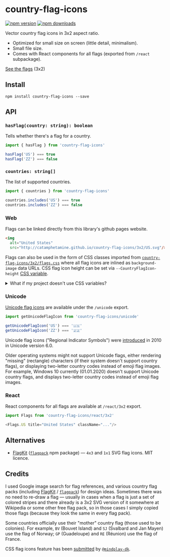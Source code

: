 # country-flag-icons

[![npm version](https://img.shields.io/npm/v/country-flag-icons.svg?style=flat-square)](https://www.npmjs.com/package/country-flag-icons)
[![npm downloads](https://img.shields.io/npm/dm/country-flag-icons.svg?style=flat-square)](https://www.npmjs.com/package/country-flag-icons)

Vector country flag icons in 3x2 aspect ratio.

* Optimized for small size on screen (little detail, minimalism).
* Small file size.
* Comes with React components for all flags (exported from `/react` subpackage).

[See the flags](http://catamphetamine.github.io/country-flag-icons/3x2) (3x2)

## Install

```
npm install country-flag-icons --save
```

## API

### `hasFlag(country: string): boolean`

Tells whether there's a flag for a country.

```js
import { hasFlag } from 'country-flag-icons'

hasFlag('US') === true
hasFlag('ZZ') === false
```

### `countries: string[]`

The list of supported countries.

```js
import { countries } from 'country-flag-icons'

countries.includes('US') === true
countries.includes('ZZ') === false
```

### Web

Flags can be linked directly from this library's github pages website.

```html
<img
  alt="United States"
  src="http://catamphetamine.github.io/country-flag-icons/3x2/US.svg"/>
```

Flags can also be used in the form of CSS classes imported from [`country-flag-icons/3x2/flags.css`](https://unpkg.com/country-flag-icons/3x2/flags.css) where all flag icons are inlined as `background-image` data URLs. CSS flag icon height can be set via `--CountryFlagIcon-height` [CSS variable](https://caniuse.com/#feat=css-variables).

<details>
<summary>What if my project doesn't use CSS variables?</summary>

####

In that case, the default flag icon height is `1em`, and to change it, just set a `font-size`:

```css
/* Set flag icon height to 24px. */
[class*=' flag:'], [class^='flag:'] {
  font-size: 24px;
}
```
</details>

### Unicode

[Unicode flag icons](https://blog.emojipedia.org/emoji-flags-explained/) are available under the `/unicode` export.

```js
import getUnicodeFlagIcon from 'country-flag-icons/unicode'

getUnicodeFlagIcon('US') === '🇺🇸'
getUnicodeFlagIcon('ZZ') === '🇿🇿'
```

Unicode flag icons ("Regional Indicator Symbols") were [introduced](https://esham.io/2014/06/unicode-flags) in 2010 in Unicode version 6.0.

Older operating systems might not support Unicode flags, either rendering "missing" (rectangle) characters (if their system doesn't support country flags), or displaying two-letter country codes instead of emoji flag images. For example, Windows 10 currently (01.01.2020) doesn't support Unicode country flags, and displays two-letter country codes instead of emoji flag images.

### React

React components for all flags are available at `/react/3x2` export.

```js
import Flags from 'country-flag-icons/react/3x2'

<Flags.US title="United States" className="..."/>
```

## Alternatives

* [FlagKit](https://github.com/madebybowtie/FlagKit) ([`flagpack`](https://github.com/jackiboy/flagpack) npm package) — `4x3` and `1x1` SVG flag icons. MIT licence.

<!-- Doesn't have [`AC` and `TA` flags](https://github.com/jackiboy/flagpack/pull/4). -->

## Credits

I used Google image search for flag references, and various country flag packs (including [FlagKit](https://github.com/madebybowtie/FlagKit) / [`flagpack`](https://github.com/jackiboy/flagpack)) for design ideas. Sometimes there was no need to re-draw a flag — usually in cases when a flag is just a set of colored stripes and there already is a 3x2 SVG version of it somewhere at Wikipedia or some other free flag pack, so in those cases I simply copied those flags (because they look the same in every flag pack).

Some countries officially use their "mother" country flag (those used to be colonies). For example, `BV` (Bouvet Island) and `SJ` (Svalbard and Jan Mayen) use the flag of Norway; `GP` (Guadeloupe) and `RE` (Réunion) use the flag of France.

CSS flag icons feature has been [submitted](https://github.com/catamphetamine/country-flag-icons/pull/4) by [`@mindplay-dk`](https://github.com/mindplay-dk).